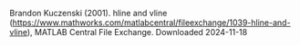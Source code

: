 Brandon Kuczenski (2001). hline and vline (https://www.mathworks.com/matlabcentral/fileexchange/1039-hline-and-vline), MATLAB Central File Exchange. Downloaded 2024-11-18